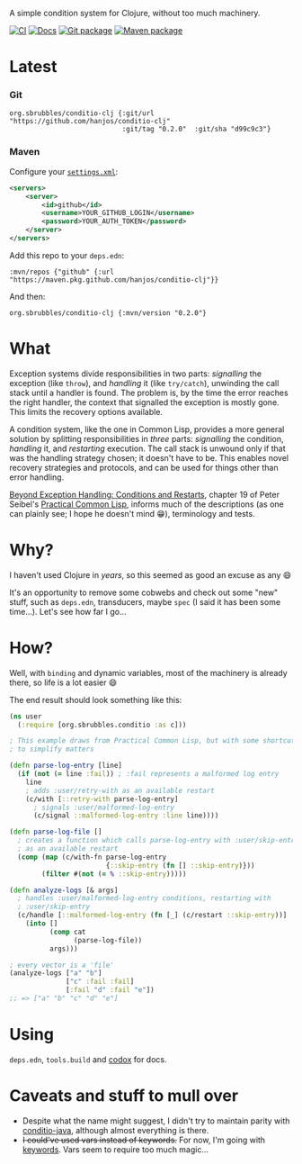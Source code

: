 A simple condition system for Clojure, without too much machinery.

[![CI](https://github.com/hanjos/conditio-clj/actions/workflows/ci.yml/badge.svg)](https://github.com/hanjos/conditio-clj/actions/workflows/ci.yml) [![Docs](https://img.shields.io/static/v1?label=Docs&message=0.2.0&color=informational&logo=read-the-docs)][vLatest] [![Git package](https://img.shields.io/static/v1?label=Git&message=0.2.0&color=red&logo=git)][GitPackage] [![Maven package](https://img.shields.io/static/v1?label=Maven&message=0.2.0&color=orange&logo=apache-maven)][MavenPackage]

# Latest

### Git
```
org.sbrubbles/conditio-clj {:git/url "https://github.com/hanjos/conditio-clj" 
                            :git/tag "0.2.0"  :git/sha "d99c9c3"}
```

### Maven 
Configure your [`settings.xml`](https://stackoverflow.com/a/58453517):
```xml
<servers>
    <server>
        <id>github</id>
        <username>YOUR_GITHUB_LOGIN</username>
        <password>YOUR_AUTH_TOKEN</password>
    </server>
</servers>
```

Add this repo to your `deps.edn`:
```
:mvn/repos {"github" {:url "https://maven.pkg.github.com/hanjos/conditio-clj"}}
```

And then:
```
org.sbrubbles/conditio-clj {:mvn/version "0.2.0"}
```                                                                       

# What 

Exception systems divide responsibilities in two parts: _signalling_ the exception (like `throw`), and _handling_ it (like `try/catch`), unwinding the call stack until a handler is found. The problem is, by the time the error reaches the right handler, the context that signalled the exception is mostly gone. This limits the recovery options available.

A condition system, like the one in Common Lisp, provides a more general solution by splitting responsibilities in _three_ parts: _signalling_ the condition, _handling_ it, and _restarting_ execution. The call stack is unwound only if that was the handling strategy chosen; it doesn't have to be. This enables novel recovery strategies and protocols, and can be used for things other than error handling.

[Beyond Exception Handling: Conditions and Restarts](https://gigamonkeys.com/book/beyond-exception-handling-conditions-and-restarts.html), chapter 19 of Peter Seibel's [Practical Common Lisp](https://gigamonkeys.com/book/), informs much of the descriptions (as one can plainly see; I hope he doesn't mind :grin:), terminology and tests.

# Why?

I haven't used Clojure in _years_, so this seemed as good an excuse as any :smile: 

It's an opportunity to remove some cobwebs and check out some "new" stuff, such as `deps.edn`, transducers, maybe `spec` (I said it has been some time...). Let's see how far I go...

# How?

Well, with `binding` and dynamic variables, most of the machinery is already there, so life is a lot easier :smile:

The end result should look something like this:

```clojure
(ns user
  (:require [org.sbrubbles.conditio :as c]))

; This example draws from Practical Common Lisp, but with some shortcuts 
; to simplify matters 

(defn parse-log-entry [line]
  (if (not (= line :fail)) ; :fail represents a malformed log entry
    line
    ; adds :user/retry-with as an available restart
    (c/with [::retry-with parse-log-entry]
      ; signals :user/malformed-log-entry 
      (c/signal ::malformed-log-entry :line line))))

(defn parse-log-file []
  ; creates a function which calls parse-log-entry with :user/skip-entry 
  ; as an available restart  
  (comp (map (c/with-fn parse-log-entry
                        {::skip-entry (fn [] ::skip-entry)}))
        (filter #(not (= % ::skip-entry)))))

(defn analyze-logs [& args]
  ; handles :user/malformed-log-entry conditions, restarting with 
  ; :user/skip-entry
  (c/handle [::malformed-log-entry (fn [_] (c/restart ::skip-entry))]
    (into []
          (comp cat
                (parse-log-file))
          args)))

; every vector is a 'file'
(analyze-logs ["a" "b"]
              ["c" :fail :fail]
              [:fail "d" :fail "e"])
;; => ["a" "b" "c" "d" "e"]
```

# Using

`deps.edn`, `tools.build` and [codox](https://github.com/weavejester/codox) for docs. 

# Caveats and stuff to mull over
* Despite what the name might suggest, I didn't try to maintain parity with
 [conditio-java](https://github.com/hanjos/conditio-java), although almost everything is there.
* ~~I could've used vars instead of keywords.~~ For now, I'm going with [keywords](DESIGN.md). Vars seem to require too much magic...

[vLatest]: https://sbrubbles.org/conditio-clj/docs/0.2.0/index.html
[MavenPackage]: https://github.com/hanjos/conditio-clj/packages/1968125
[GitPackage]: https://github.com/hanjos/conditio-clj/tree/d99c9c36d35571da177d5d69957e56da0dd34693
